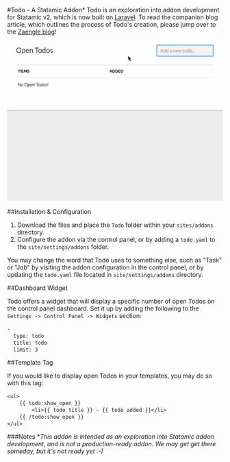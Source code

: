 #Todo - A Statamic Addon*
Todo is an exploration into addon development for Statamic v2, which is now built on [Laravel](http://laravel.com). To read the companion blog article, which outlines the process of Todo's creation, please jump over to the [Zaengle blog](http://zaengle.com/blog/)!

![Demo](doc-images/demo.gif)

##Installation & Configuration
 1. Download the files and place the `Todo` folder within your `sites/addons` directory.
 2. Configure the addon via the control panel, or by adding a `todo.yaml` to the `site/settings/addons` folder.

You may change the word that Todo uses to something else, such as "Task" or "Job" by visiting the addon configuration in the control panel, or by updating the `todo.yaml` file located in `site/settings/addons` directory.

##Dashboard Widget

Todo offers a widget that will display a specific number of open Todos on the control panel dashboard. Set it up by adding the following to the `Settings -> Control Panel -> Widgets` section:

```
- 
  type: todo
  title: Todo
  limit: 3
```

##Template Tag

If you would like to display open Todos in your templates, you may do so with this tag:

```
<ul>
    {{ todo:show_open }}
        <li>{{ todo_title }} - {{ todo_added }}</li>
    {{ /todo:show_open }}
</ul>
```

###Notes
**This addon is intended as an exploration into Statamic addon development, and is not a production-ready addon. We may get get there someday, but it's not ready yet :-)*